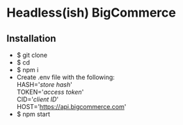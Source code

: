 # Headless(ish) BigCommerce

## Installation
- $ git clone <repo> <projectName>  
- $ cd <projectName>  
- $ npm i  
- Create .env file with the following:  
	HASH='_store hash_'  
	TOKEN='_access token_'  
	CID='_client ID_'  
	HOST='https://api.bigcommerce.com'  
- $ npm start  
